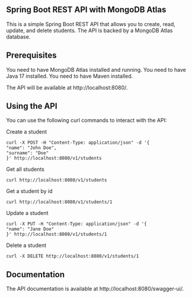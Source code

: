 ## Spring Boot REST API with MongoDB Atlas
This is a simple Spring Boot REST API that allows you to create, read, update, and delete students. The API is backed by a MongoDB Atlas database.

## Prerequisites
You need to have MongoDB Atlas installed and running.
You need to have Java 17 installed.
You need to have Maven installed.


The API will be available at http://localhost:8080/.

## Using the API

You can use the following curl commands to interact with the API:

Create a student
```
curl -X POST -H "Content-Type: application/json" -d '{
"name": "John Doe",
"surname": "Doe"
}' http://localhost:8080/v1/students
```

Get all students
```
curl http://localhost:8080/v1/students
```

Get a student by id
```
curl http://localhost:8080/v1/students/1
```

Update a student
```
curl -X PUT -H "Content-Type: application/json" -d '{
"name": "Jane Doe"
}' http://localhost:8080/v1/students/1
```

Delete a student
```
curl -X DELETE http://localhost:8080/v1/students/1
```


## Documentation

The API documentation is available at http://localhost:8080/swagger-ui/.
